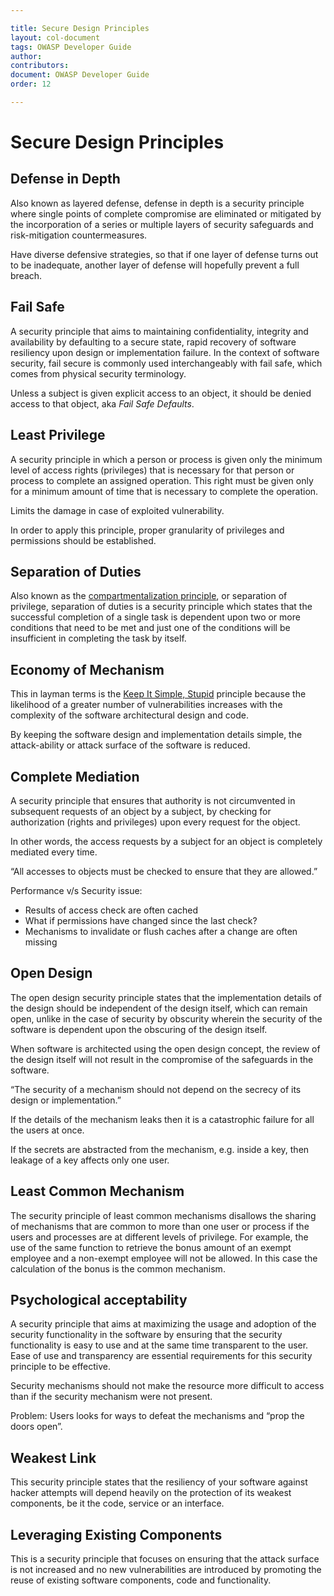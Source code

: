 ```yaml
---

title: Secure Design Principles
layout: col-document
tags: OWASP Developer Guide
author:
contributors:
document: OWASP Developer Guide
order: 12

---
```


# Secure Design Principles

## Defense in Depth
Also known as layered defense, defense in depth is a security principle where single points of complete compromise are eliminated or mitigated by the incorporation of a series or multiple layers of security safeguards and risk-mitigation countermeasures.

Have diverse defensive strategies, so that if one layer of defense turns out to be inadequate, another layer of defense will hopefully prevent a full breach.

## Fail Safe
A security principle that aims to maintaining confidentiality, integrity and availability by defaulting to a secure state, rapid recovery of software resiliency upon design or implementation failure. In the context of software security, fail secure is commonly used interchangeably with fail safe, which comes from physical security terminology.

Unless a subject is given explicit access to an object, it should be denied access to that object, aka *Fail Safe Defaults*.

## Least Privilege
A security principle in which a person or process is given only the minimum level of access rights (privileges) that is necessary for that person or process to complete an assigned operation. This right must be given only for a minimum amount of time that is necessary to complete the operation.

Limits the damage in case of exploited vulnerability.

In order to apply this principle, proper granularity of privileges and permissions should be established.

## Separation of Duties
Also known as the [compartmentalization principle][1], or separation of privilege, separation of duties is a security principle which states that the successful completion of a single task is dependent upon two or more conditions that need to be met and just one of the conditions will be insufficient in completing the task by itself.

## Economy of Mechanism
This in layman terms is the [Keep It Simple, Stupid][2] principle because the likelihood of a greater number of vulnerabilities increases with the complexity of the software architectural design and code.

By keeping the software design and implementation details simple, the attack-ability or attack surface of the software is reduced.

## Complete Mediation
A security principle that ensures that authority is not circumvented in subsequent requests of an object by a subject, by checking for authorization (rights and privileges) upon every request for the object.

In other words, the access requests by a subject for an object is completely mediated every time.

“All accesses to objects must be checked to ensure that they are allowed.”

Performance v/s Security issue:
- Results of access check are often cached
- What if permissions have changed since the last check?
- Mechanisms to invalidate or flush caches after a change are often missing

## Open Design
The open design security principle states that the implementation details of the design should be independent of the design itself, which can remain open, unlike in the case of security by obscurity wherein the security of the software is dependent upon the obscuring of the design itself.

When software is architected using the open design concept, the review of the design itself will not result in the compromise of the safeguards in the software.

“The security of a mechanism should not depend on the secrecy of its design or implementation.”

If the details of the mechanism leaks then it is a catastrophic failure for all the users at once.

If the secrets are abstracted from the mechanism, e.g. inside a key, then leakage of a key affects only one user.

## Least Common Mechanism
The security principle of least common mechanisms disallows the sharing of mechanisms that are common to more than one user or process if the users and processes are at different levels of privilege. For example, the use of the same function to retrieve the bonus amount of an exempt employee and a non-exempt employee will not be allowed. In this case the calculation of the bonus is the common mechanism.

## Psychological acceptability
A security principle that aims at maximizing the usage and adoption of the security functionality in the software by ensuring that the security functionality is easy to use and at the same time transparent to the user. Ease of use and transparency are essential requirements for this security principle to be effective.

Security mechanisms should not make the resource more difficult to access than if the security mechanism were not present.

Problem: Users looks for ways to defeat the mechanisms and “prop the doors open”.

## Weakest Link
This security principle states that the resiliency of your software against hacker attempts will depend heavily on the protection of its weakest components, be it the code, service or an interface.

## Leveraging Existing Components
This is a security principle that focuses on ensuring that the attack surface is not increased and no new vulnerabilities are introduced by promoting the reuse of existing software components, code and functionality.


[1]: https://en.wikipedia.org/wiki/Compartmentalization_%28information_security%29
[2]: https://en.wikipedia.org/wiki/KISS_principle
